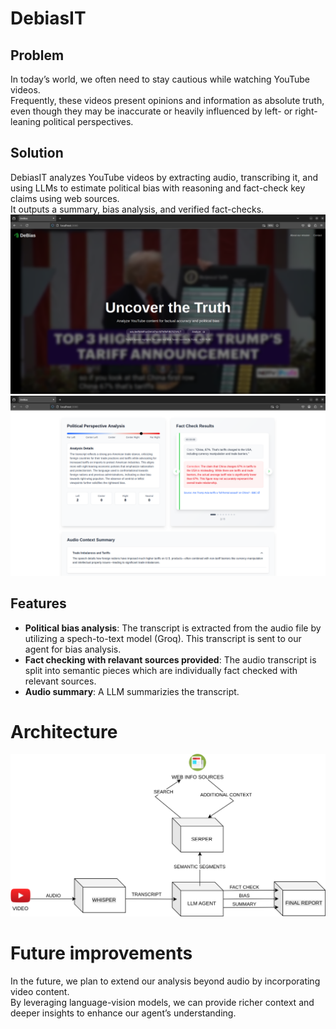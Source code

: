 # DebiasIT
## Problem
In today’s world, we often need to stay cautious while watching YouTube videos.  
Frequently, these videos present opinions and information as absolute truth, even though they may be inaccurate or heavily influenced by left- or right-leaning political perspectives.
## Solution
DebiasIT analyzes YouTube videos by extracting audio, transcribing it, and using LLMs to estimate political bias with reasoning and fact-check key claims using web sources.  
It outputs a summary, bias analysis, and verified fact-checks.
![Alt text](img/front_page.png)
![Alt text](img/analysis_page.png)
## Features
- **Political bias analysis**: The transcript is extracted from the audio file by utilizing a spech-to-text model (Groq). This transcript is sent to our agent for bias analysis.
- **Fact checking with relavant sources provided**: The audio transcript is split into semantic pieces which are individually fact checked with relevant sources.
- **Audio summary**: A LLM summarizies the transcript.
# Architecture
![Alt text](img/architecture.svg)


# Future improvements
In the future, we plan to extend our analysis beyond audio by incorporating video content.  
By leveraging language-vision models, we can provide richer context and deeper insights to enhance our agent’s understanding.
